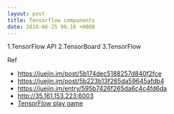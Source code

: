```yaml
---
layout: post
title: Tensorflow components
date: 2018-06-25 06:16 +0000
---
```


1.TensorFlow API
2.TensorBoard
3.TensorFlow 



Ref
* https://juejin.im/post/5b174dec5188257d840f2fce
* https://juejin.im/post/5b223b13f265da59645afdb4
* https://juejin.im/entry/595b7426f265da6c4c4fd6da
* http://35.161.153.223:6003
* [TensorFlow play game](https://www.jianshu.com/p/0a04426ee3ad)